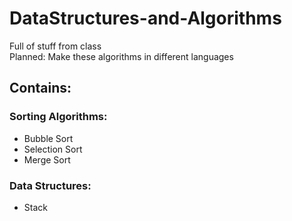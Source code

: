 # DataStructures-and-Algorithms
Full of stuff from class
<br />
Planned: Make these algorithms in different languages

## Contains:
### Sorting Algorithms:
* Bubble Sort
* Selection Sort
* Merge Sort

### Data Structures:
* Stack
